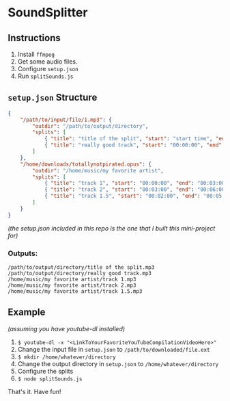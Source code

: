 # SoundSplitter

## Instructions

1. Install `ffmpeg`
2. Get some audio files.
3. Configure `setup.json`
4. Run `splitSounds.js`

## `setup.json` Structure
```json
{
    "/path/to/input/file/1.mp3": {
        "outdir": "/path/to/output/directory",
        "splits": [
            { "title": "title of the split", "start": "start time", "end": "end time" },
            { "title": "really good track", "start": "00:00:00", "end": "00:02:03" }
        ]
    },
    "/home/downloads/totallynotpirated.opus": {
        "outdir": "/home/music/my favorite artist",
        "splits": [
            { "title": "track 1", "start": "00:00:00", "end": "00:03:00" },
            { "title": "track 2", "start": "00:03:00", "end": "00:06:00" },
            { "title": "track 1.5", "start": "00:02:00", "end": "00:05:00" }
        ]
    }
}
```
*(the setup.json included in this repo is the one that I built this mini-project for)*

### Outputs:
```
/path/to/output/directory/title of the split.mp3
/path/to/output/directory/really good track.mp3
/home/music/my favorite artist/track 1.mp3
/home/music/my favorite artist/track 2.mp3
/home/music/my favorite artist/track 1.5.mp3
```

## Example

*(assuming you have youtube-dl installed)*

1. `$ youtube-dl -x "<LinkToYourFavoriteYouTubeCompilationVideoHere>"`
2. Change the input file in `setup.json` to `/path/to/downloaded/file.ext`
3. `$ mkdir /home/whatever/directory`
4. Change the output directory in `setup.json` to `/home/whatever/directory`
5. Configure the splits
6. `$ node splitSounds.js`

That's it. Have fun!
